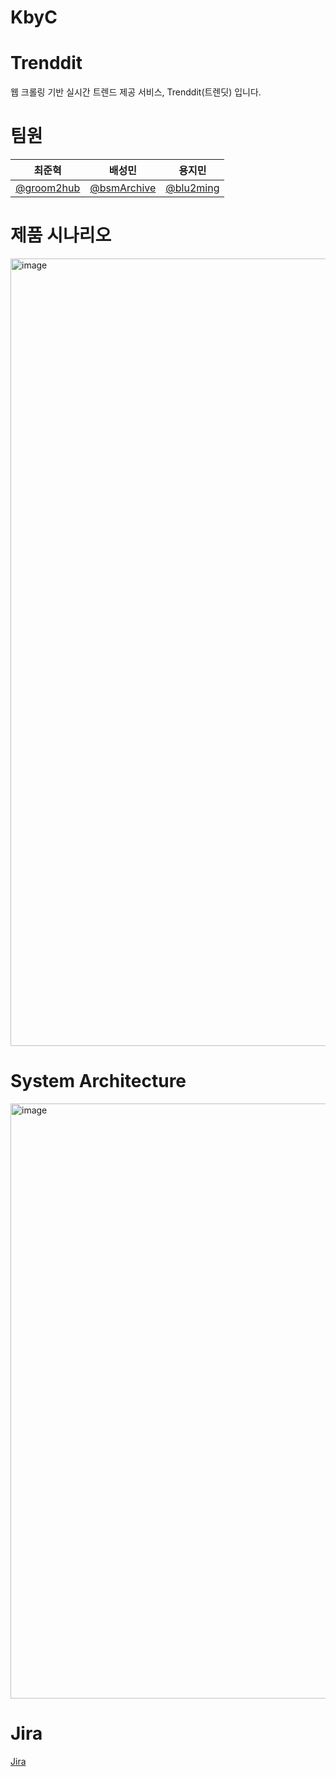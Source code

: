 ﻿# KbyC

# Trenddit
웹 크롤링 기반 실시간 트렌드 제공 서비스, Trenddit(트렌딧) 입니다.

# 팀원
| 최준혁 | 배성민 | 용지민 |
| -- | - | -- |
| [@groom2hub](https://github.com/groom2hub) | [@bsmArchive](https://github.com/bsmArchive) | [@blu2ming](https://github.com/blu2ming) |

# 제품 시나리오
<img width="1260" alt="image" src="https://github.com/user-attachments/assets/06eb381e-1908-4536-bdc4-a63f80ff129e" />


# System Architecture
<img width="952" alt="image" src="https://github.com/user-attachments/assets/810b8ac1-c4b6-40fa-9925-939f173f9790" />


# Jira
<a href=https://trenddit.atlassian.net/jira/software/projects/TRENDDIT/boards/1>Jira</a>
